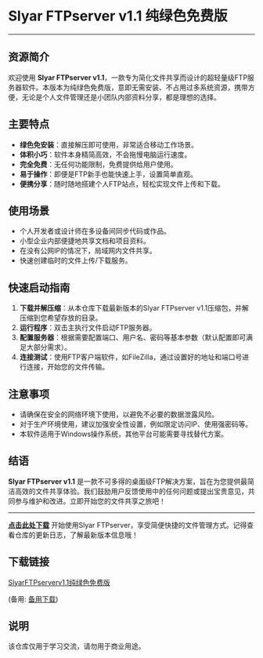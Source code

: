 # Slyar FTPserver v1.1 纯绿色免费版

---

## 资源简介

欢迎使用 **Slyar FTPserver v1.1**，一款专为简化文件共享而设计的超轻量级FTP服务器软件。本版本为纯绿色免费版，意即无需安装、不占用过多系统资源，携带方便，无论是个人文件管理还是小团队内部资料分享，都是理想的选择。

## 主要特点

- **绿色免安装**：直接解压即可使用，非常适合移动工作场景。
- **体积小巧**：软件本身精简高效，不会拖慢电脑运行速度。
- **完全免费**：无任何功能限制，免费提供给用户使用。
- **易于操作**：即便是FTP新手也能快速上手，设置简单直观。
- **便携分享**：随时随地搭建个人FTP站点，轻松实现文件上传和下载。

## 使用场景

- 个人开发者或设计师在多设备间同步代码或作品。
- 小型企业内部便捷地共享文档和项目资料。
- 在没有公网IP的情况下，局域网内文件共享。
- 快速创建临时的文件上传/下载服务。

## 快速启动指南

1. **下载并解压缩**：从本仓库下载最新版本的Slyar FTPserver v1.1压缩包，并解压缩到您希望存放的目录。
2. **运行程序**：双击主执行文件启动FTP服务器。
3. **配置服务器**：根据需要配置端口、用户名、密码等基本参数（默认配置即可满足大部分需求）。
4. **连接测试**：使用FTP客户端软件，如FileZilla，通过设置好的地址和端口号进行连接，开始您的文件传输。

## 注意事项

- 请确保在安全的网络环境下使用，以避免不必要的数据泄露风险。
- 对于生产环境使用，建议加强安全性设置，例如限定访问IP、使用强密码等。
- 本软件适用于Windows操作系统，其他平台可能需要寻找替代方案。

## 结语

**Slyar FTPserver v1.1** 是一款不可多得的桌面级FTP解决方案，旨在为您提供最简洁高效的文件共享体验。我们鼓励用户反馈使用中的任何问题或提出宝贵意见，共同参与维护和改进。立即开始您的文件共享之旅吧！

---

**[点击此处下载](https://your-download-link-here)** 开始使用Slyar FTPserver，享受简便快捷的文件管理方式。记得查看仓库的更新日志，了解最新版本信息哦！

## 下载链接
[SlyarFTPserverv1.1纯绿色免费版](https://pan.quark.cn/s/502964053d11) 

(备用: [备用下载](https://pan.baidu.com/s/1vBtbzn5zR32SkOuKQ3dwnA?pwd=1234))

## 说明

该仓库仅用于学习交流，请勿用于商业用途。
